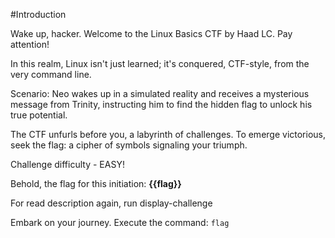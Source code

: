#Introduction

Wake up, hacker. Welcome to the Linux Basics CTF by Haad LC. Pay attention!

In this realm, Linux isn't just learned; it's conquered, CTF-style, from the very command line.

Scenario: Neo wakes up in a simulated reality and receives a mysterious message from Trinity, instructing him to find the hidden flag to unlock his true potential.

The CTF unfurls before you, a labyrinth of challenges. To emerge victorious, seek the flag: a cipher of symbols signaling your triumph.

Challenge difficulty - EASY! 

Behold, the flag for this initiation: **{{flag}}**

For read description again, run display-challenge

Embark on your journey. Execute the command:
`flag`
 